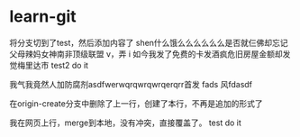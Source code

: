 # learn-git

将分支切到了test，然后添加内容了
shen什么饿么么么么么么是否就仨佛却忘记父母辣妈女神南非顶级联盟 v，弄 i 如今我发了免费的卡发酒疯危旧房屋金额却发觉梅里达市
test2 do it

我气我竟然人加防腐剂asdfwerwqrqwrqwrqerqrr首发 fads 风fdasdf  

在origin-create分支中删除了上一行，创建了本行，不再是追加的形式了

我在网页上行，merge到本地，没有冲突，直接覆盖了。
test do it
